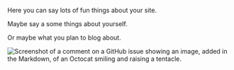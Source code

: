 Here you can say lots of fun things about your site.

Maybe say a some things about yourself.

Or maybe what you plan to blog about.


![Screenshot of a comment on a GitHub issue showing an image, added in the Markdown, of an Octocat smiling and raising a tentacle.](/sources/images/makoto_thinking.jpg)
